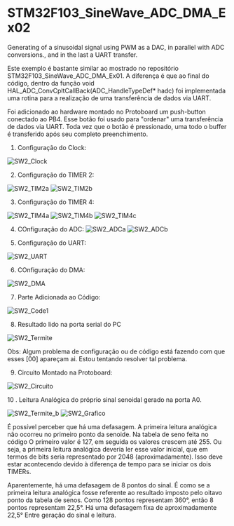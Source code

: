 # STM32F103_SineWave_ADC_DMA_Ex02
Generating of a sinusoidal signal using PWM as a DAC, in parallel with ADC conversions., and in the last a UART transfer.

Este exemplo é bastante similar ao mostrado no repositório STM32F103_SineWave_ADC_DMA_Ex01. A diferença é que ao final do código, dentro da função
void HAL_ADC_ConvCpltCallBack(ADC_HandleTypeDef* hadc) foi implementada uma rotina para a realização de uma transferência de dados via UART.

Foi adicionado ao hardware montado no Protoboard um push-button conectado ao PB4. Esse botão foi usado para "ordenar" uma transferência de dados
via UART. Toda vez que o botão é pressionado, uma todo o buffer é transferido após seu completo  preenchimento.

1. Configuração do Clock:

![SW2_Clock](https://user-images.githubusercontent.com/114233216/192543973-e187f06b-bfec-4514-b516-fbee9b8069bb.png)


2. Configuração do TIMER 2:

![SW2_TIM2a](https://user-images.githubusercontent.com/114233216/192544007-030ebe71-8b20-4991-b60f-f1d97421d90d.png)
![SW2_TIM2b](https://user-images.githubusercontent.com/114233216/192544021-73a5dd15-3108-468f-99ab-3d66b0b75dc0.png)


3. Configuração do TIMER 4:

![SW2_TIM4a](https://user-images.githubusercontent.com/114233216/192544072-d70840d3-2af4-42a8-a963-0ee1f3a66054.png)
![SW2_TIM4b](https://user-images.githubusercontent.com/114233216/192544107-ed6a1da8-b5e5-47f2-9e74-31b02e6dc1c8.png)
![SW2_TIM4c](https://user-images.githubusercontent.com/114233216/192544128-85f90f4e-a9c0-4c03-8f5f-d8ad659c63d5.png)



4. COnfiguração do ADC:
![SW2_ADCa](https://user-images.githubusercontent.com/114233216/192544182-fa8469e1-2cb5-4243-adfe-f7d66778996e.png)
![SW2_ADCb](https://user-images.githubusercontent.com/114233216/192544213-f2223acd-9470-499c-8ea9-124dbd858de5.png)


5. Configuração do UART:

![SW2_UART](https://user-images.githubusercontent.com/114233216/192544259-d097ee9b-66be-4d8e-84b9-d5a7b49a8b77.png)


6. COnfiguração do DMA:

![SW2_DMA](https://user-images.githubusercontent.com/114233216/192544505-7170dc1e-7ee6-4df3-b301-bd4b20257612.png)


7. Parte Adicionada ao Código:

![SW2_Code1](https://user-images.githubusercontent.com/114233216/192544564-58d31619-0f55-495d-aeeb-c10b2d4a54b5.png)


8. Resultado lido na porta serial do PC

![SW2_Termite](https://user-images.githubusercontent.com/114233216/192545442-94251a06-b6a4-422d-905c-8de5e9e67e27.png)

Obs: Algum problema de configuração ou de código está fazendo com que esses [00] apareçam ai. Estou tentando resolver tal problema.


9. Circuito Montado na Protoboard:

![SW2_Circuito](https://user-images.githubusercontent.com/114233216/192547904-18b1a744-821f-4dfe-b2a7-d7d40f788e88.jpeg)

10 . Leitura Analógica do próprio sinal senoidal gerado na porta A0.

![SW2_Termite_b](https://user-images.githubusercontent.com/114233216/192591924-925f141f-531a-470d-aa35-c764188f1d0e.png)
![SW2_Grafico](https://user-images.githubusercontent.com/114233216/192591944-d6b572b6-f7f0-42cd-9b30-a31335d4d9f4.png)

É possível perceber que há uma defasagem. A primeira leitura analógica não ocorreu no primeiro ponto da senoide. Na tabela de seno feita no código
O primeiro valor é 127, em seguida os valores crescem até 255. Ou seja, a primeira leitura analógica deveria ler esse valor inicial, que em termos de bits
seria representado por 2048 (aproximadamente). Isso deve estar acontecendo devido à diferença de tempo para se iniciar os dois TIMERs.

Aparentemente, há uma defasagem de 8 pontos do sinal. É como se a primeira leitura analógica fosse referente ao resultado imposto pelo oitavo ponto da tabela de
senos. Como 128 pontos representam 360°, então 8 pontos representam 22,5°.
Há uma defasagem fixa de aproximadamente 22,5° Entre geração do sinal e leitura.
